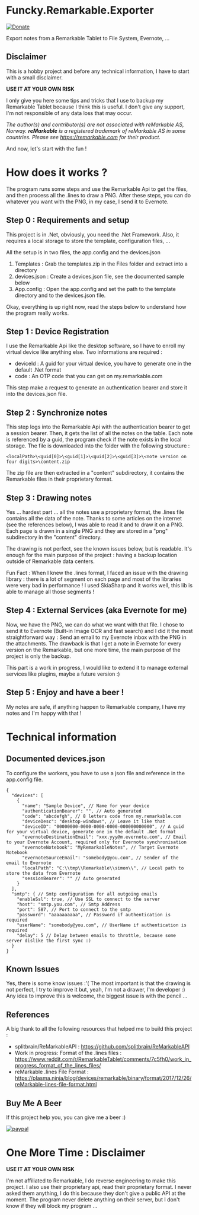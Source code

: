 # Funcky.Remarkable.Exporter
[![Donate](https://img.shields.io/badge/Donate-PayPal-green.svg)](https://www.paypal.com/cgi-bin/webscr?cmd=_s-xclick&hosted_button_id=FER3YNBKV9DEA)

Export notes from a Remarkable Tablet to File System, Evernote, ...

## Disclaimer

This is a hobby project and before any technical information, I have to start with a small disclaimer.

**USE IT AT YOUR OWN RISK**

I only give you here some tips and tricks that I use to backup my Remarkable Tablet because I think this is useful.
I don't give any support, I'm not responsible of any data loss that may occur.

_The author(s) and contributor(s) are not associated with reMarkable AS, Norway.
**reMarkable** is a registered trademark of *reMarkable AS* in some countries.
Please see https://remarkable.com for their product._

And now, let's start with the fun !

# How does it works ?

The program runs some steps and use the Remarkable Api to get the files, and then process all the .lines to draw a PNG.
After these steps, you can do whatever you want with the PNG, in my case, I send it to Evernote.

## Step 0 : Requirements and setup
This project is in .Net, obviously, you need the .Net Framework.
Also, it requires a local storage to store the template, configuration files, ...

All the setup is in two files, the app.config and the devices.json

1. Templates : Grab the templates.zip in the Files folder and extract into a directory
2. devices.json : Create a devices.json file, see the documented sample below
3. App.config : Open the app.config and set the path to the template directory and to the devices.json file.

Okay, everything is up right now, read the steps below to understand how the program really works.

## Step 1 : Device Registration
I use the Remarkable Api like the desktop software, so I have to enroll my virtual device like anything else.
Two informations are required : 
* deviceId : A guid for your virtual device, you have to generate one in the default .Net format
* code : An OTP code that you can get on my.remarkable.com

This step make a request to generate an authentication bearer and store it into the devices.json file.

## Step 2 : Synchronize notes
This step logs into the Remarkable Api with the authentication bearer to get a session bearer.
Then, it gets the list of all the notes on the table.
Each note is referenced by a guid, the program check if the note exists in the local storage. The file is downloaded into the folder with the following structure :
```
<localPath>\<guid[0]>\<guid[1]>\<guid[2]>\<guid[3]>\<note version on four digits>\content.zip
```

The zip file are then extracted in a "content" subdirectory, it contains the Remarkable files in their proprietary format.

## Step 3 : Drawing notes
Yes ... hardest part ... all the notes use a proprietary format, the .lines file contains all the data of the note.
Thanks to some articles on the internet (see the references below), I was able to read it and to draw it on a PNG.
Each page is drawn in a single PNG and they are stored in a "png" subdirectory in the "content" directory.

The drawing is not perfect, see the known issues below, but is readable. It's enough for the main purpose of the project : having a backup location outside of Remarkable data centers.

Fun Fact : When I knew the .lines format, I faced an issue with the drawing library : there is a lot of segment on each page and most of the libraries were very bad in performance !
I used SkiaSharp and it works well, this lib is able to manage all those segments !

## Step 4 : External Services (aka Evernote for me)
Now, we have the PNG, we can do what we want with that file.
I chose to send it to Evernote (Built-in Image OCR and fast search) and I did it the most straightforward way : Send an email to my Evernote inbox with the PNG in the attachments.
The drawback is that I get a note in Evernote for every version on the Remarkable, but one more time, the main purpose of the project is only the backup.

This part is a work in progress, I would like to extend it to manage external services like plugins, maybe a future version :)

## Step 5 : Enjoy and have a beer !
My notes are safe, if anything happen to Remarkable company, I have my notes and I'm happy with that !

# Technical information

## Documented devices.json
To configure the workers, you have to use a json file and reference in the app.config file.

```
{
  "devices": [
    {
      "name": "Sample Device", // Name for your device
      "authenticationBearer": "", // Auto generated
      "code": "abcdefgh", // 8 letters code from my.remarkable.com
      "deviceDesc": "desktop-windows", // Leave it like that
      "deviceID": "00000000-0000-0000-0000-000000000000", // A guid for your virtual device, generate one in the default .Net format
      "evernoteDestinationEmail": "xxx.yyy@m.evernote.com", // Email to your Evernote Account, required only for Evernote synchronisation
      "evernoteNotebook": "MyRemarkableNotes", // Target Evernote Notebook
      "evernoteSourceEmail": "somebody@you.com", // Sender of the email to Evernote
      "localPath": "C:\\tmp\\Remarkable\\simon\\", // Local path to store the data from Evernote
      "sessionBearer": "" // Auto generated
    }
  ],
  "smtp": { // Smtp configuration for all outgoing emails
    "enableSsl": true, // Use SSL to connect to the server
    "host": "smtp.you.com", // Smtp Address
    "port": 587, // Port to connect to the smtp
    "password": "aaaaaaaaaa", // Password if authentication is required
    "userName": "somebody@you.com", // UserName if authentication is required
    "delay": 5 // Delay between emails to throttle, because some server dislike the first sync :)
  }
}
```

## Known Issues
Yes, there is some know issues :'(
The most important is that the drawing is not perfect, I try to improve it but, yeah, I'm not a drawer, I'm  developer :)
Any idea to improve this is welcome, the biggest issue is with the pencil ...

## References
A big thank to all the following resources that helped me to build this project :
* splitbrain/ReMarkableAPI : https://github.com/splitbrain/ReMarkableAPI
* Work in progress: Format of the .lines files : https://www.reddit.com/r/RemarkableTablet/comments/7c5fh0/work_in_progress_format_of_the_lines_files/
* reMarkable .lines File Format : https://plasma.ninja/blog/devices/remarkable/binary/format/2017/12/26/reMarkable-lines-file-format.html

## Buy Me A Beer
If this project help you, you can give me a beer :) 

[![paypal](https://www.paypalobjects.com/en_US/i/btn/btn_donateCC_LG.gif)](https://www.paypal.com/cgi-bin/webscr?cmd=_s-xclick&hosted_button_id=FER3YNBKV9DEA)

# One More Time : Disclaimer

**USE IT AT YOUR OWN RISK**

I'm not affiliated to Remarkable, I do reverse engineering to make this project. I also use their proprietary api, read their proprietary format.
I never asked them anything, I do this because they don't give a public API at the moment.
The program never delete anything on their server, but I don't know if they will block my program ...
